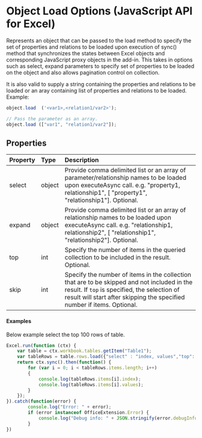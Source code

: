 # Object Load Options (JavaScript API for Excel)

Represents an object that can be passed to the load method to specify the set of properties and relations to be loaded upon execution of sync() method that synchronizes the states between Excel objects and corresponding JavaScript proxy objects in the add-in. This takes in options such as select, expand parameters to specify set of properties to be loaded on the object and also allows pagination control on collection.

It is also valid to supply a string containing the properties and relations to be loaded or an aray containing list of properties and relations to be loaded. Example:

```js	
object.load  ('<var1>,<relation1/var2>');

// Pass the parameter as an array.
object.load (["var1", "relation1/var2"]);
```

## Properties
| Property	   | Type	|Description|
|:---------------|:--------|:----------|
|select|object|Provide comma delimited list or an array of parameter/relationship names to be loaded upon executeAsync call. e.g. "property1, relationship1", [ "property1", "relationship1"]. Optional.|
|expand|object|Provide comma delimited list or an array of relationship names to be loaded upon executeAsync call. e.g. "relationship1, relationship2", [ "relationship1", "relationship2"]. Optional.|
|top|int| Specify the number of items in the queried collection to be included in the result. Optional.|
|skip|int|Specify the number of items in the collection that are to be skipped and not included in the result. If `top` is specified, the selection of result will start after skipping the specified number if items. Optional.|

#### Examples

Below example select the top 100 rows of table.

```js
Excel.run(function (ctx) { 
	var table = ctx.workbook.tables.getItem("Table1");
	var tableRows = table.rows.load({"select" : "index, values","top": 100, "skip": 0 })
	return ctx.sync().then(function() {
		for (var i = 0; i < tableRows.items.length; i++)
		{
			console.log(tableRows.items[i].index);
			console.log(tableRows.items[i].values);
		}
	});
}).catch(function(error) {
		console.log("Error: " + error);
		if (error instanceof OfficeExtension.Error) {
			console.log("Debug info: " + JSON.stringify(error.debugInfo));
		}
})
```